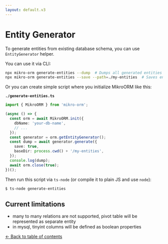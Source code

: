 ```yaml
---
layout: default.v3
---
```


# Entity Generator

To generate entities from existing database schema, you can use `EntityGenerator` helper. 

You can use it via CLI: 

```sh
npx mikro-orm generate-entities --dump  # Dumps all generated entities
npx mikro-orm generate-entities --save --path=./my-entities  # Saves entities into given directory
```

Or you can create simple script where you initialize MikroORM like this:

**`./generate-entities.ts`**

```typescript
import { MikroORM } from 'mikro-orm';

(async () => {
  const orm = await MikroORM.init({
    dbName: 'your-db-name',
    // ...
  });
  const generator = orm.getEntityGenerator();
  const dump = await generator.generate({ 
    save: true,
    baseDir: process.cwd() + '/my-entities',
  });
  console.log(dump);
  await orm.close(true);
})();
```

Then run this script via `ts-node` (or compile it to plain JS and use `node`):

```sh
$ ts-node generate-entities
```

## Current limitations

- many to many relations are not supported, pivot table will be represented as separate entity
- in mysql, tinyint columns will be defined as boolean properties

[&larr; Back to table of contents](index.md#table-of-contents)
